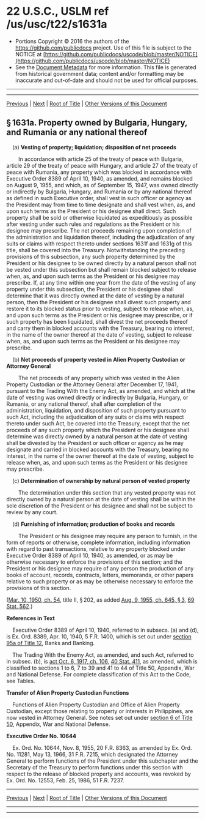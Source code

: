 ---
---

# 22 U.S.C., USLM ref /us/usc/t22/s1631a

* Portions Copyright © 2016 the authors of the https://github.com/publicdocs project.
  Use of this file is subject to the NOTICE at [https://github.com/publicdocs/uscode/blob/master/NOTICE](https://github.com/publicdocs/uscode/blob/master/NOTICE)
* See the [Document Metadata](././../../../../..//README.md) for more information.
  This file is generated from historical government data; content and/or formatting may be inaccurate and out-of-date and should not be used for official purposes.

----------
----------

[Previous](./../../../../..//us/usc/t22/ch21/schII/m__us_usc_t22_s1631.md) | [Next](./../../../../..//us/usc/t22/ch21/schII/m__us_usc_t22_s1631b.md) | [Root of Title](./../../../../../) | [Other Versions of this Document](https://publicdocs.github.io/go/links?ns=uslm&ref=%2Fus%2Fusc%2Ft22%2Fs1631a)

## § 1631a. Property owned by Bulgaria, Hungary, and Rumania or any national thereof

    (a) __Vesting of property; liquidation; disposition of net proceeds__ 

        In accordance with article 25 of the treaty of peace with Bulgaria, article 29 of the treaty of peace with Hungary, and article 27 of the treaty of peace with Rumania, any property which was blocked in accordance with Executive Order 8389 of April 10, 1940, as amended, and remains blocked on August 9, 1955, and which, as of September 15, 1947, was owned directly or indirectly by Bulgaria, Hungary, and Rumania or by any national thereof as defined in such Executive order, shall vest in such officer or agency as the President may from time to time designate and shall vest when, as, and upon such terms as the President or his designee shall direct. Such property shall be sold or otherwise liquidated as expeditiously as possible after vesting under such rules and regulations as the President or his designee may prescribe. The net proceeds remaining upon completion of the administration and liquidation thereof, including the adjudication of any suits or claims with respect thereto under sections 1631f and 1631g of this title, shall be covered into the Treasury. Notwithstanding the preceding provisions of this subsection, any such property determined by the President or his designee to be owned directly by a natural person shall not be vested under this subsection but shall remain blocked subject to release when, as, and upon such terms as the President or his designee may prescribe. If, at any time within one year from the date of the vesting of any property under this subsection, the President or his designee shall determine that it was directly owned at the date of vesting by a natural person, then the President or his designee shall divest such property and restore it to its blocked status prior to vesting, subject to release when, as, and upon such terms as the President or his designee may prescribe, or if such property has been liquidated, shall divest the net proceeds thereof and carry them in blocked accounts with the Treasury, bearing no interest, in the name of the owner thereof at the date of vesting, subject to release when, as, and upon such terms as the President or his designee may prescribe.

    (b) __Net proceeds of property vested in Alien Property Custodian or Attorney General__ 

        The net proceeds of any property which was vested in the Alien Property Custodian or the Attorney General after December 17, 1941, pursuant to the Trading With the Enemy Act, as amended, and which at the date of vesting was owned directly or indirectly by Bulgaria, Hungary, or Rumania, or any national thereof, shall after completion of the administration, liquidation, and disposition of such property pursuant to such Act, including the adjudication of any suits or claims with respect thereto under such Act, be covered into the Treasury, except that the net proceeds of any such property which the President or his designee shall determine was directly owned by a natural person at the date of vesting shall be divested by the President or such officer or agency as he may designate and carried in blocked accounts with the Treasury, bearing no interest, in the name of the owner thereof at the date of vesting, subject to release when, as, and upon such terms as the President or his designee may prescribe.

    (c) __Determination of ownership by natural person of vested property__ 

        The determination under this section that any vested property was not directly owned by a natural person at the date of vesting shall be within the sole discretion of the President or his designee and shall not be subject to review by any court.

    (d) __Furnishing of information; production of books and records__ 

        The President or his designee may require any person to furnish, in the form of reports or otherwise, complete information, including information with regard to past transactions, relative to any property blocked under Executive Order 8389 of April 10, 1940, as amended, or as may be otherwise necessary to enforce the provisions of this section; and the President or his designee may require of any person the production of any books of account, records, contracts, letters, memoranda, or other papers relative to such property or as may be otherwise necessary to enforce the provisions of this section.

([Mar. 10, 1950, ch. 54][/us/act/1950-03-10/ch54], title II, § 202, as added [Aug. 9, 1955, ch. 645, § 3][/us/act/1955-08-09/ch645/s3], [69 Stat. 562][/us/stat/69/562].)

 __References in Text__ 

    Executive Order 8389 of April 10, 1940, referred to in subsecs. (a) and (d), is Ex. Ord. 8389, Apr. 10, 1940, 5 F.R. 1400, which is set out under [section 95a of Title 12][/us/usc/t12/s95a], Banks and Banking.

    The Trading With the Enemy Act, as amended, and such Act, referred to in subsec. (b), is [act Oct. 6, 1917, ch. 106][/us/act/1917-10-06/ch106], [40 Stat. 411][/us/stat/40/411], as amended, which is classified to sections 1 to 6, 7 to 39 and 41 to 44 of Title 50, Appendix, War and National Defense. For complete classification of this Act to the Code, see Tables.

 __Transfer of Alien Property Custodian Functions__ 

    Functions of Alien Property Custodian and Office of Alien Property Custodian, except those relating to property or interests in Philippines, are now vested in Attorney General. See notes set out under [section 6 of Title 50][/us/usc/t50/s6], Appendix, War and National Defense.

 __Executive Order No. 10644__ 

    Ex. Ord. No. 10644, Nov. 8, 1955, 20 F.R. 8363, as amended by Ex. Ord. No. 11281, May 13, 1966, 31 F.R. 7215, which designated the Attorney General to perform functions of the President under this subchapter and the Secretary of the Treasury to perform functions under this section with respect to the release of blocked property and accounts, was revoked by Ex. Ord. No. 12553, Feb. 25, 1986, 51 F.R. 7237.

----------

[Previous](./../../../../..//us/usc/t22/ch21/schII/m__us_usc_t22_s1631.md) | [Next](./../../../../..//us/usc/t22/ch21/schII/m__us_usc_t22_s1631b.md) | [Root of Title](./../../../../../) | [Other Versions of this Document](https://publicdocs.github.io/go/links?ns=uslm&ref=%2Fus%2Fusc%2Ft22%2Fs1631a)

----------
----------

[/us/act/1950-03-10/ch54]: https://publicdocs.github.io/go/links?ns=uslm&ref=%2Fus%2Fact%2F1950-03-10%2Fch54
[/us/act/1955-08-09/ch645/s3]: https://publicdocs.github.io/go/links?ns=uslm&ref=%2Fus%2Fact%2F1955-08-09%2Fch645%2Fs3
[/us/stat/69/562]: https://publicdocs.github.io/go/links?ns=uslm&ref=%2Fus%2Fstat%2F69%2F562
[/us/usc/t12/s95a]: https://publicdocs.github.io/go/links?ns=uslm&ref=%2Fus%2Fusc%2Ft12%2Fs95a
[/us/act/1917-10-06/ch106]: https://publicdocs.github.io/go/links?ns=uslm&ref=%2Fus%2Fact%2F1917-10-06%2Fch106
[/us/stat/40/411]: https://publicdocs.github.io/go/links?ns=uslm&ref=%2Fus%2Fstat%2F40%2F411
[/us/usc/t50/s6]: https://publicdocs.github.io/go/links?ns=uslm&ref=%2Fus%2Fusc%2Ft50%2Fs6


